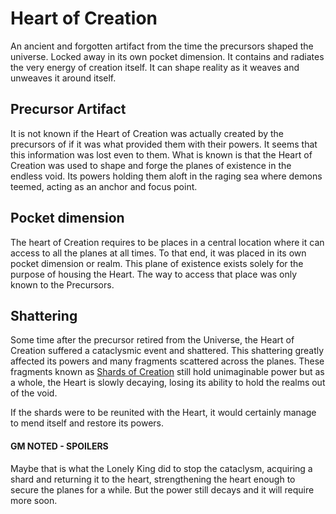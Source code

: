 # Heart of Creation

An ancient and forgotten artifact from the time the precursors shaped the universe. Locked away in its own pocket dimension. It contains and radiates the very energy of creation itself. It can shape reality as it weaves and unweaves it around itself.

## Precursor Artifact

It is not known if the Heart of Creation was actually created by the precursors of if it was what provided them with their powers. It seems that this information was lost even to them. What is known is that the Heart of Creation was used to shape and forge the planes of existence in the endless void. Its powers holding them aloft in the raging sea where demons teemed, acting as an anchor and focus point.

## Pocket dimension

The heart of Creation requires to be places in a central location where it can access to all the planes at all times. To that end, it was placed in its own pocket dimension or realm. This plane of existence exists solely for the purpose of housing the Heart. The way to access that place was only known to the Precursors.

## Shattering

Some time after the precursor retired from the Universe, the Heart of Creation suffered a cataclysmic event and shattered. This shattering greatly affected its powers and many fragments scattered across the planes. These fragments known as [Shards of Creation](shards_of_creation.md) still hold unimaginable power but as a whole, the Heart is slowly decaying, losing its ability to hold the realms out of the void. 

If the shards were to be reunited with the Heart, it would certainly manage to mend itself and restore its powers.



>>> 
#### GM NOTED - SPOILERS

Maybe that is what the Lonely King did to stop the cataclysm, acquiring a shard and returning it to the heart, strengthening the heart enough to secure the planes for a while. But the power still decays and it will require more soon.
>>>
